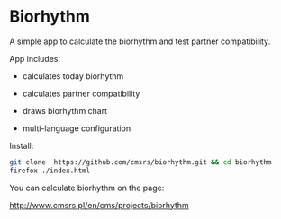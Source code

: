 # Biorhythm

A simple app to calculate the biorhythm and test partner compatibility. 

App includes:

* calculates today biorhythm

* calculates partner compatibility

* draws biorhythm chart

* multi-language configuration 

Install:

```bash
git clone  https://github.com/cmsrs/biorhythm.git && cd biorhythm
firefox ./index.html
```

You can calculate biorhythm on the page:

http://www.cmsrs.pl/en/cms/projects/biorhythm
